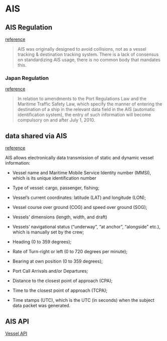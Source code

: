 # AIS

## AIS Regulation

[reference](https://community.magicport.ai/t/indicating-the-port-of-destination-in-ais/1152)

> AIS was originally designed to avoid collisions, not as a vessel tracking & destination tracking system. There is a lack of consensus on standardizing AIS usage, there is no common body that mandates this.

### Japan Regulation

[reference](https://www.kaiho.mlit.go.jp/03kanku/h22houkaisei/sozai/guide3_e.pdf)

> In relation to amendments to the Port Regulations Law and the Maritime Traffic Safety Law, which specify the manner of entering the destination of a ship in the relevant data field in the AIS (automatic identification system), the entry of such information will become compulsory on and after July 1, 2010.

## data shared via AIS

[reference](https://sinay.ai/en/understand-everything-about-ais/)

AIS allows electronically data transmission of static and dynamic vessel information:  

* Vessel name and Maritime Mobile Service Identity number (MMSI), which is its unique identification number 

* Type of vessel: cargo, passenger, fishing; 

* Vessel’s current coordinates: latitude (LAT) and longitude (LON); 

* Vessel course over ground (COG) and speed over ground (SOG); 

* Vessels’ dimensions (length, width, and draft)  

* Vessels’ navigational status (“underway”, “at anchor”, “alongside” etc.), which is manually set by the crew;  

* Heading (0 to 359 degrees);  

* Rate of Turn-right or left (0 to 720 degrees per minute); 

* Bearing at own position (0 to 359 degrees); 

* Port Call Arrivals and/or Departures; 

* Distance to the closest point of approach (CPA);  

* Time to the closest point of approach (TCPA);  

* Time stamps (UTC), which is the UTC (in seconds) when the subject data packet was generated. 

## AIS API

[Vessel API](https://sinay.ai/en/sinay-hub/vessel-api/)

 
